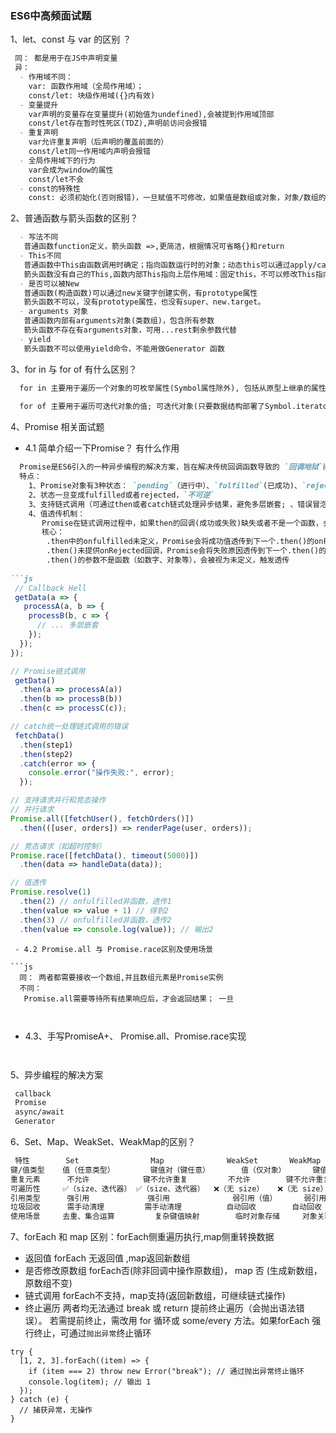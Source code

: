 
### ES6中高频面试题

1、let、const 与 var 的区别 ？

```md
 同： 都是用于在JS中声明变量
 异：
  - 作用域不同： 
    var: 函数作用域（全局作用域）；
    const/let: 块级作用域({}内有效)
  - 变量提升
    var声明的变量存在变量提升(初始值为undefined),会被提到作用域顶部
    const/let存在暂时性死区(TDZ),声明前访问会报错
  - 重复声明
    var允许重复声明（后声明的覆盖前面的）
    const/let同一作用域内声明会报错
  - 全局作用域下的行为
    var会成为window的属性
    const/let不会
  - const的特殊性
    const: 必须初始化(否则报错)，一旦赋值不可修改，如果值是数组或对象，对象/数组的属性或元素可修改
```

2、普通函数与箭头函数的区别？

```md
  - 写法不同
   普通函数function定义，箭头函数 =>,更简洁，根据情况可省略{}和return
  - This不同
   普通函数中This由函数调用时确定；指向函数运行时的对象；动态this可以通过apply/call/bind修改This指向
   箭头函数没有自己的This,函数内部This指向上层作用域：固定this，不可以修改This指向
  - 是否可以被New
   普通函数(构造函数)可以通过new关键字创建实例，有prototype属性
   箭头函数不可以，没有prototype属性，也没有super、new.target。
  - arguments 对象​
   普通函数内部有arguments对象(类数组)，包含所有参数
   箭头函数不存在有arguments对象，可用...rest剩余参数代替
  - yield
   箭头函数不可以使用yield命令，不能用做Generator 函数
```

3、for in 与 for of 有什么区别？

```md
  for in 主要用于遍历一个对象的可枚举属性(Symbol属性除外), 包括从原型上继承的属性(可用hasOwnProperty屏蔽掉)
  
  for of 主要用于遍历可迭代对象的值; 可迭代对象(只要数据结构部署了Symbol.iterator属性)如Array/String/Set/Map/TypedArray/NodeList (其他DOM集合)，包括用户的自定义迭代对象。

```
4、Promise 相关面试题
 - 4.1 简单介绍一下Promise？ 有什么作用
```md
  Promise是ES6引入的一种异步编程的解决方案，旨在解决传统回调函数导致的 `回调地狱`问题，使异步代码更易读、可维护。
  特点：
    1、Promise对象有3种状态： `pending`（进行中）、`fulfilled`(已成功)、`rejected`(已失败)
    2、状态一旦变成fulfilled或者rejected，`不可逆`
    3、支持链式调用（可通过then或者catch链式处理异步结果，避免多层嵌套; 、错误冒泡(链式调用中，若某一步发生错误，会跳过后续 .then()，直接进入最近的 .catch())
    4、值透传机制：
       Promise在链式调用过程中，如果then的回调(成功或失败)缺失或者不是一个函数，会触发值透传。
       核心：
        .then中的onfulfilled未定义，Promise会将​​成功值​​透传到下一个.then()的onFulfilled
        .then()未提供onRejected回调，Promise会将​​失败原因​​透传到下一个.then()的onRejected或最近的.catch()。
        .then()的参数不是函数（如数字、对象等），会被视为未定义，触发透传
        
```js
 // Callback Hell
 getData(a => {
   processA(a, b => {
    processB(b, c => {
      // ... 多层嵌套
    });
  });
});

// Promise链式调用
 getData()
  .then(a => processA(a))
  .then(b => processB(b))
  .then(c => processC(c));

// catch统一处理链式调用的错误
 fetchData()
  .then(step1)
  .then(step2)
  .catch(error => {
    console.error("操作失败:", error);
  });

// 支持请求并行和竞态操作
// 并行请求
Promise.all([fetchUser(), fetchOrders()])
  .then(([user, orders]) => renderPage(user, orders));

// 竞态请求（如超时控制）
Promise.race([fetchData(), timeout(5000)])
  .then(data => handleData(data));

// 值透传
Promise.resolve(1)
  .then(2) // onfulfilled非函数，透传1
  .then(value => value + 1) // 得到2
  .then(3) // onfulfilled非函数，透传2
  .then(value => console.log(value)); // 输出2
```
```
 - 4.2 Promise.all 与 Promise.race区别及使用场景

```js
  同： 两者都需要接收一个数组,并且数组元素是Promise实例
  不同：
   Promise.all需要等待所有结果响应后，才会返回结果； 一旦



```


 - 4.3、手写PromiseA+、 Promise.all、Promise.race实现

 ```md



 ```


5、异步编程的解决方案

```md
 callback
 Promise
 async/await
 Generator
```

6、Set、Map、WeakSet、WeakMap的区别？

```md
 特性   	   Set	              Map	           WeakSet     	 WeakMap
键/值类型	 值（任意类型）	    键值对（键任意）	   值（仅对象）	   键值对（键仅对象）
重复元素	  不允许	         键不允许重复	        不允许	       键不允许重复
可遍历性	 ✅（size、迭代器） ✅（size、迭代器）  ❌（无 size）	  ❌（无 size）
引用类型	  强引用	          强引用	           弱引用（值）	   弱引用（键）
垃圾回收	  需手动清理	        需手动清理	       自动回收	       自动回收
使用场景	 去重、集合运算	     复杂键值映射	       临时对象存储	  对象关联元数据

```

7、forEach 和 map 区别：forEach侧重遍历执行,map侧重转换数据
 - 返回值
   forEach 无返回值 ,map返回新数组
 - 是否修改原数组
   forEach否(除非回调中操作原数组)， map 否 (生成新数组，原数组不变)
 - 链式调用
   forEach不支持，map支持(返回新数组，可继续链式操作)
 - 终止遍历
    两者均无法通过 break 或 return 提前终止遍历（会抛出语法错误）。
    若需提前终止，需改用 for 循环或 some/every 方法。如果forEach 强行终止，可通过`抛出异常`终止循环
 
```JS
try {
  [1, 2, 3].forEach((item) => {
    if (item === 2) throw new Error("break"); // 通过抛出异常终止循环
    console.log(item); // 输出 1
  });
} catch (e) {
  // 捕获异常，无操作
}

```
